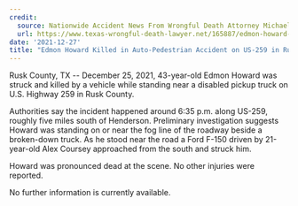 ```yaml
---
credit:
  source: Nationwide Accident News From Wrongful Death Attorney Michael Grossman
  url: https://www.texas-wrongful-death-lawyer.net/165887/edmon-howard-accident-us-259-rusk-county-tx.htm
date: '2021-12-27'
title: "Edmon Howard Killed in Auto-Pedestrian Accident on US-259 in Rusk County, TX"
---
```

Rusk County, TX -- December 25, 2021, 43-year-old Edmon Howard was struck and killed by a vehicle while standing near a disabled pickup truck on U.S. Highway 259 in Rusk County.

Authorities say the incident happened around 6:35 p.m. along US-259, roughly five miles south of Henderson. Preliminary investigation suggests Howard was standing on or near the fog line of the roadway beside a broken-down truck. As he stood near the road a Ford F-150 driven by 21-year-old Alex Coursey approached from the south and struck him.

Howard was pronounced dead at the scene. No other injuries were reported.

No further information is currently available.
